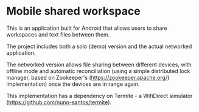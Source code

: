 # Mobile shared workspace

This is an application built for Android that allows users to share workspaces and text files between them.

The project includes both a solo (demo) version and the actual networked application.

The networked version allows file sharing between different devices, with offline mode and automatic reconciliation (using a simple distributed lock manager, based on Zookeeper's (https://zookeeper.apache.org/) implementation) once the devices are in range again.

This implementation has a dependency on Termite - a WifiDirect simulator (https://github.com/nuno-santos/termite).